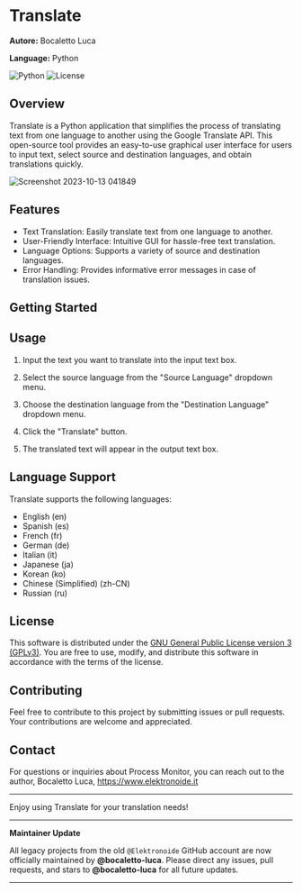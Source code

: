 # Translate

**Autore:** Bocaletto Luca

**Language:** Python

![Python](https://img.shields.io/badge/Python-3.x-blue)
![License](https://img.shields.io/badge/License-GPLv3-green)

## Overview

Translate is a Python application that simplifies the process of translating text from one language to another using the Google Translate API. This open-source tool provides an easy-to-use graphical user interface for users to input text, select source and destination languages, and obtain translations quickly.

![Screenshot 2023-10-13 041849](https://github.com/elektronoide/Translate/assets/134635227/f790159a-7707-4686-975c-f878c83875e3)

## Features

- Text Translation: Easily translate text from one language to another.
- User-Friendly Interface: Intuitive GUI for hassle-free text translation.
- Language Options: Supports a variety of source and destination languages.
- Error Handling: Provides informative error messages in case of translation issues.

## Getting Started

## Usage

1. Input the text you want to translate into the input text box.

2. Select the source language from the "Source Language" dropdown menu.

3. Choose the destination language from the "Destination Language" dropdown menu.

4. Click the "Translate" button.

5. The translated text will appear in the output text box.

## Language Support

Translate supports the following languages:
- English (en)
- Spanish (es)
- French (fr)
- German (de)
- Italian (it)
- Japanese (ja)
- Korean (ko)
- Chinese (Simplified) (zh-CN)
- Russian (ru)

## License

This software is distributed under the [GNU General Public License version 3 (GPLv3)](https://www.gnu.org/licenses/gpl-3.0.en.html). You are free to use, modify, and distribute this software in accordance with the terms of the license.

## Contributing

Feel free to contribute to this project by submitting issues or pull requests. Your contributions are welcome and appreciated.

## Contact

For questions or inquiries about Process Monitor, you can reach out to the author, Bocaletto Luca, https://www.elektronoide.it

---

Enjoy using Translate for your translation needs!

---

**Maintainer Update**

All legacy projects from the old `@Elektronoide` GitHub account are now officially maintained by **@bocaletto-luca**. Please direct any issues, pull requests, and stars to **@bocaletto-luca** for all future updates.

---
